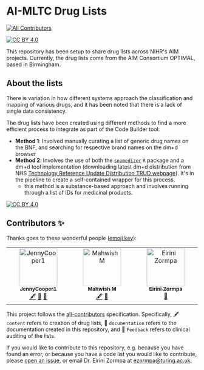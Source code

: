 # AI-MLTC Drug Lists
<!-- ALL-CONTRIBUTORS-BADGE:START - Do not remove or modify this section -->
[![All Contributors](https://img.shields.io/badge/all_contributors-3-orange.svg?style=flat-square)](#contributors-)
<!-- ALL-CONTRIBUTORS-BADGE:END -->

[![CC BY 4.0][cc-by-shield]][cc-by]

This repository has been setup to share drug lists across NIHR's AIM projects.
Currently, the drug lists come from the AIM Consortium OPTIMAL, based in Birmingham.

## About the lists
There is variation in how different systems approach the classification and mapping of various drugs, and it has been noted that there is a lack of single data consistency. 

The drug lists have been created using different methods to find a more efficient process to integrate as part of the Code Builder tool:

- **Method 1**: Involved manually curating a list of generic drug names on the BNF, and searching for respective brand names on the dm+d browser
- **Method 2**: Involves the use of both the [`snomedizer`](https://github.com/ramses-antibiotics/snomedizer) `R` package and a dm+d tool implementation (downloading latest dm+d distribution from NHS [Technology Reference Update Distribution TRUD webpage](https://isd.digital.nhs.uk/trud/users/guest/filters/0/home)). It's in the pipeline to create a self-contained wrapper for this process.
  - this method is a substance-based approach and involves running through a list of IDs for medicinal products.

[![CC BY 4.0][cc-by-image]][cc-by]

[cc-by]: http://creativecommons.org/licenses/by/4.0/
[cc-by-image]: https://i.creativecommons.org/l/by/4.0/88x31.png
[cc-by-shield]: https://img.shields.io/badge/License-CC%20BY%204.0-lightgrey.svg

## Contributors ✨

Thanks goes to these wonderful people ([emoji key](https://allcontributors.org/docs/en/emoji-key)):

<!-- ALL-CONTRIBUTORS-LIST:START - Do not remove or modify this section -->
<!-- prettier-ignore-start -->
<!-- markdownlint-disable -->
<table>
  <tbody>
    <tr>
      <td align="center" valign="top" width="14.28%"><a href="https://github.com/JennyCooper1"><img src="https://avatars.githubusercontent.com/u/107427234?v=4?s=100" width="100px;" alt="JennyCooper1"/><br /><sub><b>JennyCooper1</b></sub></a><br /><a href="#content-JennyCooper1" title="Content">🖋</a> <a href="https://github.com/aim-rsf/drug-lists/commits?author=JennyCooper1" title="Documentation">📖</a> <a href="#ideas-JennyCooper1" title="Ideas, Planning, & Feedback">🤔</a></td>
      <td align="center" valign="top" width="14.28%"><a href="https://github.com/Rainiefantasy"><img src="https://avatars.githubusercontent.com/u/43926907?v=4?s=100" width="100px;" alt="Mahwish M"/><br /><sub><b>Mahwish M</b></sub></a><br /><a href="#content-Rainiefantasy" title="Content">🖋</a> <a href="https://github.com/aim-rsf/drug-lists/commits?author=Rainiefantasy" title="Documentation">📖</a></td>
      <td align="center" valign="top" width="14.28%"><a href="https://github.com/eirini-zormpa"><img src="https://avatars.githubusercontent.com/u/30151074?v=4?s=100" width="100px;" alt="Eirini Zormpa"/><br /><sub><b>Eirini Zormpa</b></sub></a><br /><a href="https://github.com/aim-rsf/drug-lists/commits?author=eirini-zormpa" title="Documentation">📖</a></td>
    </tr>
  </tbody>
</table>

<!-- markdownlint-restore -->
<!-- prettier-ignore-end -->

<!-- ALL-CONTRIBUTORS-LIST:END -->

This project follows the [all-contributors](https://github.com/all-contributors/all-contributors) specification. Specifically, 🖋️ `content` refers to creation of drug lists, 📖 `documentation` refers to the documentation created in this repository, and 🤔 `Feedback` refers to clinical auditing of the lists.

If you would like to contribute to this repository, e.g. because you have found an error, or because you have a code list you would like to contribute, please [open an issue](https://github.com/aim-rsf/drug-lists/issues/new), or email Dr. Eirini Zormpa at [ezormpa@turing.ac.uk](mailto:ezormpa@turing.ac.uk).
